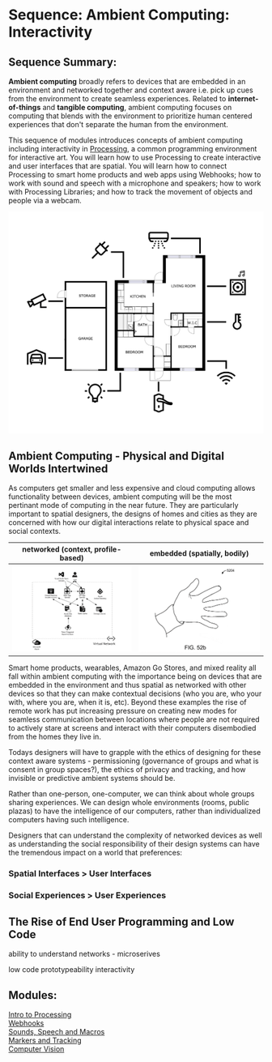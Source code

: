 
# Sequence: Ambient Computing: Interactivity
## Sequence Summary:
**Ambient computing** broadly refers to devices that are embedded in an environment and networked together and context aware i.e. pick up cues from the environment to create seamless experiences. Related to **internet-of-things** and **tangible computing**, ambient computing focuses on computing that blends with the environment to prioritize human centered experiences that don't separate the human from the environment.

This sequence of modules introduces concepts of ambient computing including interactivity in [Processing](https://processing.org/), a common programming environment for interactive art. You will learn how to use Processing to create interactive and user interfaces that are spatial. You will learn how to connect Processing to smart home products and web apps using Webhooks; how to work with sound and speech with a microphone and speakers; how to work with Processing Libraries; and how to track the movement of objects and people via a webcam.

![ambient-ex](images/17-ambient-4.png#img-left)

## Ambient Computing - Physical and Digital Worlds Intertwined
As computers get smaller and less expensive and cloud computing allows functionality between devices, ambient computing will be the most pertinant mode of computing in the near future. They are particularly important to spatial designers, the designs of homes and cities as they are concerned with how our digital interactions relate to physical space and social contexts. 

networked (context, profile-based)           |  embedded (spatially, bodily)
:-------------------------:|:-------------------------:
![](images/17-ambient-2.gif)  |  ![](images/17-ambient-3.gif)  

Smart home products, wearables, Amazon Go Stores, and mixed reality all fall within ambient computing with the importance being on devices that are embedded in the environment and thus spatial as networked with other devices so that they can make contextual decisions (who you are, who your with, where you are, when it is, etc). Beyond these examples the rise of remote work has put increasing pressure on creating new modes for seamless communication between locations where people are not required to actively stare at screens and interact with their computers disembodied from the homes they live in.

Todays designers will have to grapple with the ethics of designing for these context aware systems - permissioning (governance of groups and what is consent in group spaces?), the ethics of privacy and tracking, and how invisible or predictive ambient systems should be.

Rather than one-person, one-computer, we can think about whole groups sharing experiences. We can design whole environments (rooms, public plazas) to have the intelligence of our computers, rather than individualized computers having such intelligence.

Designers that can understand the complexity of networked devices as well as understanding the social responsibility of their design systems can have the tremendous impact on a world that preferences:

### Spatial  Interfaces > User Interfaces
### Social Experiences > User Experiences

## The Rise of End User Programming and Low Code
ability to understand networks - microserives

low code prototypeability
interactivity




## Modules:
[Intro to Processing](160-Intro-to-Processing-Lighting/160-Intro-to-Processing-Lighting.md)   
[Webhooks](161-Webhooks-Connecting-IFTTT-and-Processing/161-Webhooks-Connecting-IFTTT-and-Processing.md)   
[Sounds, Speech and Macros](162-Sounds-Speech-and-Macros/162-sounds-speech-and-macros.md)   
[Markers and Tracking](163-Markers-and-Tracking/163-Markers-and-Tracking.md)   
[Computer Vision](164-Computer-Vision/164-Computer-Vision.md)   

